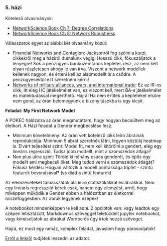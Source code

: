 ### 5. házi

Kötelező olvasmányok:
- [NetworkScience Book Ch 7: Degree Correlations](http://networksciencebook.com/chapter/7)
- [NetworkScience Book Ch 8: Network Robustness](http://networksciencebook.com/chapter/8)

Válasszatok egyet az alábbi két olvasmány közül:
- [Financial Networks and Contagion](http://www.bengolub.net/papers/financial_networks.pdf): Jacksonról fog szólni a kurzi, cikkekről meg a háziról dumálunk végig. Hosszú cikk, fókuszáljatok a lényegre! Sok a pénzügyes banküzemtanos képletes rész, az nem kell olyan részletesen ahogy le van írva. Viszont a network modellek kellenek nagyon, és érteni kell az alapmodellt is a csődre. A pénzügyesektől ezt szeretném kérni!
- [Networks of military alliances, wars, and international trade](https://www.pnas.org/content/112/50/15277): Ez az IR-os cikk, itt elég HC játékelmélet van, ez viszont kell, mert BA-s játékelmélet és matektudással megérthető. Hajrá! Ha nem értitek a képleteket elsőre nem gond, az órán belemegyünk a bizonyításokba is egy kicsit.

**Feladat: My First Network Model**

A POKEC hálózatra az órán megmutattam, hogy hogyan becsültem meg az életkort. A Házi feladat a Gender megbecslése lesz. 

- Minimum követelmény: Az órán vett kötelező cikk leíró ábráinak reprodukciója. Minimum 5 ábrát szeretnék látni, legyen köztükj heatmap is.
Elvárt teljesítési szint: Model fit, nem kell kitörölni a gendert, elég egy lineáris regresszió. Tudsz jobb modellt, mint a szomszédok átlaga?
- Non plus ultra szint: Töröld ki néhány csúcs genderét, és építs egy modellt ami megbecsli őket. Meg tudod verni a szomszédok átlagát? Fókusz kérdés: Hogyan változik a modell pontossága triplet - szintű featurek bevonásával? (vs diád-szintű featurek)

Az elemzéseteket támasszátok alá leíró statisztikákkal és ábrákkal. Nem egy lineáris regressziót kérek csak, hanem egy elemzést, arról, hogy miképpen működik a Gender ebben a hálózatban az életkorral összefüggésben. Az ábrák legyenek szépek!

A notebookot mindenképpen le kell adni. 2 opciótok van: vagy leadtok egy szépen letisztázott, Markdownos szöveggel teletűzdelt jupyter notebookot, vagy kimásoljátok az ábrákat Wordbe és úgy írtok hozzá szöveget.

Hajrá, ez most egy neház, komplex feladat, javaslom hogy párosodjatok!

[Erről a linkről](https://snap.stanford.edu/data/soc-Pokec.html) tudjátok leszedni az adatot.